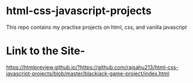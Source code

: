 # html-css-javascript-projects

This repo contains my practise projects on html, css, and vanilla javascript

# Link to the Site-

https://htmlpreview.github.io/?https://github.com/rajsahu213/html-css-javascript-projects/blob/master/blackjack-game-project/index.html
